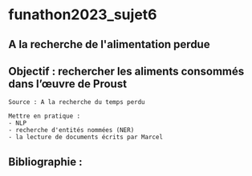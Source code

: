 # funathon2023_sujet6

## A la recherche de l'alimentation perdue


## Objectif : rechercher les aliments consommés dans l’œuvre de Proust

    Source : A la recherche du temps perdu

    Mettre en pratique :
    - NLP
    - recherche d'entités nommées (NER)
    - la lecture de documents écrits par Marcel
    
    
## Bibliographie :
